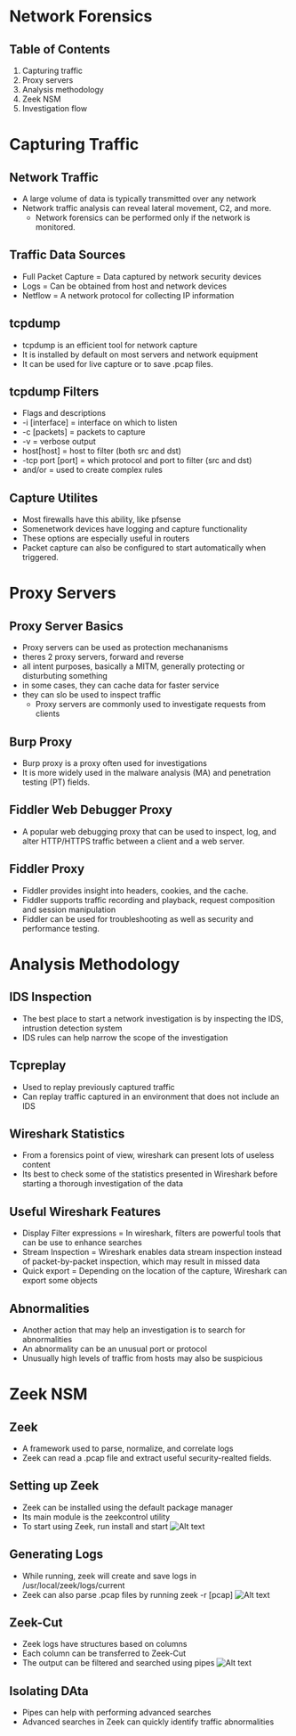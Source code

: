 # Network Forensics
## Table of Contents
1. Capturing traffic
2. Proxy servers
3. Analysis methodology
4. Zeek NSM
5. Investigation flow
# Capturing Traffic
## Network Traffic
- A large volume of data is typically transmitted over any network
- Network traffic analysis can reveal lateral movement, C2, and more.
    - Network forensics can be performed only if the network is monitored.
## Traffic Data Sources
- Full Packet Capture = Data captured by network security devices
- Logs = Can be obtained from host and network devices
- Netflow = A network protocol for collecting IP information
## tcpdump
- tcpdump is an efficient tool for network capture
- It is installed by default on most servers and network equipment
- It can be used for live capture or to save .pcap files.
## tcpdump Filters
- Flags and descriptions
- -i [interface] = interface on which to listen
- -c [packets] = packets to capture
- -v = verbose output
- host[host] = host to filter (both src and dst)
- -tcp port [port] = which protocol and port to filter (src and dst)
- and/or = used to create complex rules
## Capture Utilites
- Most firewalls have this ability, like pfsense
- Somenetwork devices have logging and capture functionality
- These options are especially useful in routers
- Packet capture can also be configured to start automatically when triggered.
# Proxy Servers
## Proxy Server Basics
- Proxy servers can be used as protection mechananisms
- theres 2 proxy servers, forward and reverse
- all intent purposes, basically a MITM, generally protecting or disturbuting something
- in some cases, they can cache data for faster service
- they can slo be used to inspect traffic
    - Proxy servers are commonly used to investigate requests from clients
## Burp Proxy
- Burp proxy is a proxy often used for investigations
- It is more widely used in the malware analysis (MA) and penetration testing (PT) fields.
## Fiddler Web Debugger Proxy
- A popular web debugging proxy that can be used to inspect, log, and alter HTTP/HTTPS traffic between a client and a web server.
## Fiddler Proxy
- Fiddler provides insight into headers, cookies, and the cache.
- Fiddler supports traffic recording and playback, request composition and session manipulation
- Fiddler can be used for troubleshooting as well as security and performance testing.
# Analysis Methodology
## IDS Inspection
- The best place to start a network investigation is by inspecting the IDS, intrustion detection system
- IDS rules can help narrow the scope of the investigation
## Tcpreplay
- Used to replay previously captured traffic
- Can replay traffic captured in an environment that does not include an IDS
## Wireshark Statistics
- From a forensics point of view, wireshark can present lots of useless content
- Its best to check some of the statistics presented in Wireshark before starting a thorough investigation of the data
## Useful Wireshark Features
- Display Filter expressions = In wireshark, filters are powerful tools that can be use to enhance searches
- Stream Inspection = Wireshark enables data stream inspection instead of packet-by-packet inspection, which may result in missed data
- Quick export = Depending on the location of the capture, Wireshark can export some objects
## Abnormalities
- Another action that may help an investigation is to search for abnormalities
- An abnormality can be an unusual port or protocol
- Unusually high levels of traffic from hosts may also be suspicious
# Zeek NSM
## Zeek
- A framework used to parse, normalize, and correlate logs
- Zeek can read a .pcap file and extract useful security-realted fields.
## Setting up Zeek
- Zeek can be installed using the default package manager
- Its main module is the zeekcontrol utility
- To start using Zeek, run install and start
![Alt text](<assets/setting up zeek.png>)
## Generating Logs
- While running, zeek will create and save logs in /usr/local/zeek/logs/current
- Zeek can also parse .pcap files by running zeek -r [pcap]
![Alt text](<assets/generating logs.png>)
## Zeek-Cut
- Zeek logs have structures based on columns
- Each column can be transferred to Zeek-Cut
- The output can be filtered and searched using pipes
![Alt text](assets/Zeek-cut.png)
## Isolating DAta
- Pipes can help with performing advanced searches
- Advanced searches in Zeek can quickly identify traffic abnormalities
